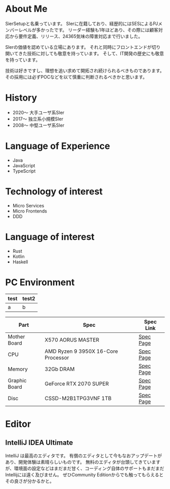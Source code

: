 # About Me
SierSetupと名乗っています。
SIerに在籍しており、経歴的にはSESによるPJメンバーレベルが多かったです。
リーダー経験も1年ほどあり、その際には顧客対応から要件定義、リリース、24365気味の障害対応まで行いました。

SIerの価値を認めている立場にあります。
それと同時にフロントエンドが切り開いてきた技術に対しても敬意を持っています。
そして、IT開発の歴史にも敬意を持っています。

技術は好きですし、理想を追い求めて開拓され続けられるべきものであります。
その採用には必ずPOCなどを以て慎重に判断されるべきかと思います。

# History
* 2020〜 大手ユーザ系SIer
* 2017〜 独立系小規模SIer
* 2008〜 中堅ユーザ系SIer

# Language of Experience
* Java
* JavaScript
* TypeScript

# Technology of interest
* Micro Services
* Micro Frontends
* DDD

# Language of interest
* Rust
* Kotlin
* Haskell

# PC Environment

| test | test2 |
| --- | --- |
| a | b |

| Part | Spec | Spec Link |  
| --- | --- | --- |  
| Mother Board  | X570 AORUS MASTER  | [Spec Page](https://www.gigabyte.com/jp/Motherboard/X570-AORUS-MASTER-rev-10#kf) |  
| CPU  | AMD Ryzen 9 3950X 16-Core Processor | [Spec Page](https://www.amd.com/ja/products/cpu/amd-ryzen-9-3950x) |  
| Memory  | 32Gb DRAM  | [Spec Page](https://www.gskill.com/product/165/326/1562840073/F4-3600C16D-16GTZNC) |  
| Graphic Board  | GeForce RTX 2070 SUPER | [Spec Page](https://www.nvidia.com/ja-jp/geforce/graphics-cards/rtx-2070-super/) |  
| Disc  | CSSD-M2B1TPG3VNF 1TB | [Spec Page](https://www.cfd.co.jp/product/ssd/cssd-m2b1tpg3vnf/) |  

# Editor
## IntelliJ IDEA Ultimate
IntelliJ は最高のエディタです。
有償のエディタとして今もなおアップデートがあり、開発体験は素晴らしいものです。
無料のエディタが台頭してきていますが、環境面の設定などはまだまだ甘く、コーディング自体のサポートもまだまだIntellijには遠く及びません。
ぜひCommunity Editionからでも触ってもらえるとその良さが分かるかと。

